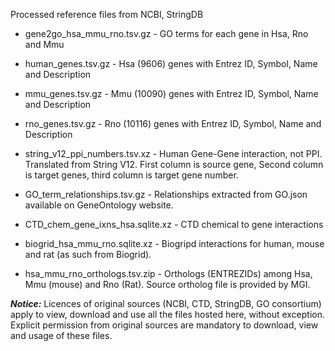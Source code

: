 Processed reference files from NCBI, StringDB

- gene2go_hsa_mmu_rno.tsv.gz - GO terms for each gene in Hsa, Rno and Mmu

- human_genes.tsv.gz - Hsa (9606) genes with Entrez ID, Symbol, Name and Description

- mmu_genes.tsv.gz - Mmu (10090) genes with Entrez ID, Symbol, Name and Description

- rno_genes.tsv.gz - Rno (10116) genes with Entrez ID, Symbol, Name and Description

- string_v12_ppi_numbers.tsv.xz - Human Gene-Gene interaction, not PPI. Translated from String V12. First column is source gene, Second column is target genes, third column is target gene number.
- GO_term_relationships.tsv.gz - Relationships extracted from GO.json available on GeneOntology website.
- CTD_chem_gene_ixns_hsa.sqlite.xz - CTD chemical to gene interactions
- biogrid_hsa_mmu_rno.sqlite.xz - Biogripd interactions for human, mouse and rat (as such from Biogrid).
- hsa_mmu_rno_orthologs.tsv.zip - Orthologs (ENTREZIDs) among Hsa, Mmu (mouse) and Rno (Rat). Source ortholog file is provided by MGI.

**_Notice:_**  Licences of original sources (NCBI, CTD, StringDB, GO consortium) apply to view, download and use all the files hosted here, without exception. Explicit permission from original sources are mandatory to download, view and usage of these files. 
